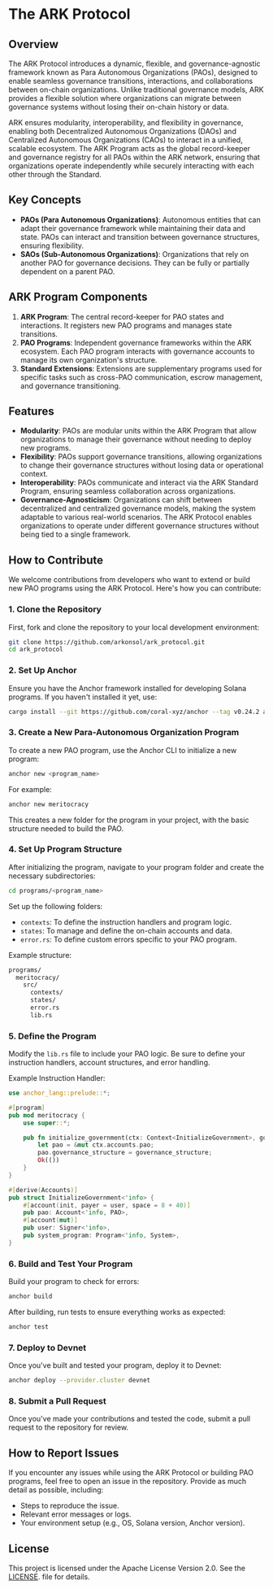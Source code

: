 # The ARK Protocol

## Overview

The ARK Protocol introduces a dynamic, flexible, and governance-agnostic framework known as Para Autonomous Organizations (PAOs), designed to enable seamless governance transitions, interactions, and collaborations between on-chain organizations. Unlike traditional governance models, ARK provides a flexible solution where organizations can migrate between governance systems without losing their on-chain history or data.

ARK ensures modularity, interoperability, and flexibility in governance, enabling both Decentralized Autonomous Organizations (DAOs) and Centralized Autonomous Organizations (CAOs) to interact in a unified, scalable ecosystem. The ARK Program acts as the global record-keeper and governance registry for all PAOs within the ARK network, ensuring that organizations operate independently while securely interacting with each other through the Standard.

## Key Concepts

- **PAOs (Para Autonomous Organizations)**: Autonomous entities that can adapt their governance framework while maintaining their data and state. PAOs can interact and transition between governance structures, ensuring flexibility.
- **SAOs (Sub-Autonomous Organizations)**: Organizations that rely on another PAO for governance decisions. They can be fully or partially dependent on a parent PAO.

## ARK Program Components

1. **ARK Program**: The central record-keeper for PAO states and interactions. It registers new PAO programs and manages state transitions.
2. **PAO Programs**: Independent governance frameworks within the ARK ecosystem. Each PAO program interacts with governance accounts to manage its own organization's structure.
3. **Standard Extensions**: Extensions are supplementary programs used for specific tasks such as cross-PAO communication, escrow management, and governance transitioning.

## Features

- **Modularity**: PAOs are modular units within the ARK Program that allow organizations to manage their governance without needing to deploy new programs.
- **Flexibility**: PAOs support governance transitions, allowing organizations to change their governance structures without losing data or operational context.
- **Interoperability**: PAOs communicate and interact via the ARK Standard Program, ensuring seamless collaboration across organizations.
- **Governance-Agnosticism**: Organizations can shift between decentralized and centralized governance models, making the system adaptable to various real-world scenarios. The ARK Protocol enables organizations to operate under different governance structures without being tied to a single framework.

## How to Contribute

We welcome contributions from developers who want to extend or build new PAO programs using the ARK Protocol. Here's how you can contribute:

### 1. Clone the Repository

First, fork and clone the repository to your local development environment:

```bash
git clone https://github.com/arkonsol/ark_protocol.git
cd ark_protocol
```

### 2. Set Up Anchor

Ensure you have the Anchor framework installed for developing Solana programs. If you haven't installed it yet, use:

```bash
cargo install --git https://github.com/coral-xyz/anchor --tag v0.24.2 anchor-cli --locked
```

### 3. Create a New Para-Autonomous Organization Program

To create a new PAO program, use the Anchor CLI to initialize a new program:

```bash
anchor new <program_name>
```

For example:

```bash
anchor new meritocracy
```

This creates a new folder for the program in your project, with the basic structure needed to build the PAO.

### 4. Set Up Program Structure

After initializing the program, navigate to your program folder and create the necessary subdirectories:

```bash
cd programs/<program_name>
```

Set up the following folders:

- `contexts`: To define the instruction handlers and program logic.
- `states`: To manage and define the on-chain accounts and data.
- `error.rs`: To define custom errors specific to your PAO program.

Example structure:

```bash
programs/
  meritocracy/
    src/
      contexts/
      states/
      error.rs
      lib.rs
```

### 5. Define the Program

Modify the `lib.rs` file to include your PAO logic. Be sure to define your instruction handlers, account structures, and error handling.

Example Instruction Handler:

```rust
use anchor_lang::prelude::*;

#[program]
pub mod meritocracy {
    use super::*;

    pub fn initialize_government(ctx: Context<InitializeGovernment>, governance_structure: String) -> Result<()> {
        let pao = &mut ctx.accounts.pao;
        pao.governance_structure = governance_structure;
        Ok(())
    }
}

#[derive(Accounts)]
pub struct InitializeGovernment<'info> {
    #[account(init, payer = user, space = 8 + 40)]
    pub pao: Account<'info, PAO>,
    #[account(mut)]
    pub user: Signer<'info>,
    pub system_program: Program<'info, System>,
}
```

### 6. Build and Test Your Program

Build your program to check for errors:

```bash
anchor build
```

After building, run tests to ensure everything works as expected:

```bash
anchor test
```

### 7. Deploy to Devnet

Once you've built and tested your program, deploy it to Devnet:

```bash
anchor deploy --provider.cluster devnet
```

### 8. Submit a Pull Request

Once you've made your contributions and tested the code, submit a pull request to the repository for review.

## How to Report Issues

If you encounter any issues while using the ARK Protocol or building PAO programs, feel free to open an issue in the repository. Provide as much detail as possible, including:

- Steps to reproduce the issue.
- Relevant error messages or logs.
- Your environment setup (e.g., OS, Solana version, Anchor version).

## License

This project is licensed under the Apache License Version 2.0. See the [LICENSE](./LICENSE). file for details.
